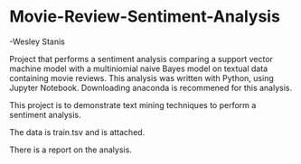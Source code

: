 # Movie-Review-Sentiment-Analysis
-Wesley Stanis

Project that performs a sentiment analysis comparing a support vector machine model with a multiniomial naive Bayes model on textual data containing movie reviews.
This analysis was written with Python, using Jupyter Notebook. Downloading anaconda is recommened for this analysis. 

This project is to demonstrate text mining techniques to perform a sentiment analysis.

The data is train.tsv and is attached. 

There is a report on the analysis.
